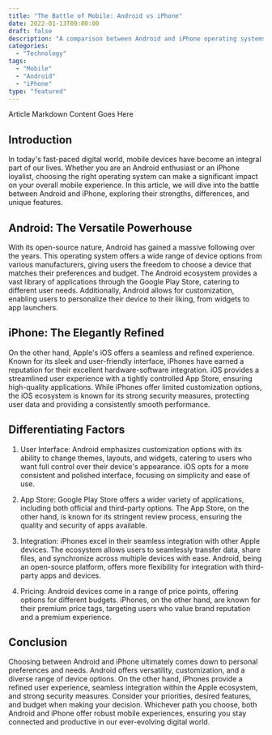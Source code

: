 ```yaml
--- 
title: "The Battle of Mobile: Android vs iPhone"
date: 2022-01-13T09:00:00
draft: false
description: "A comparison between Android and iPhone operating systems, highlighting their strengths and differences."
categories: 
  - "Technology"
tags: 
  - "Mobile"
  - "Android"
  - "iPhone"
type: "featured"
---
```


Article Markdown Content Goes Here

## Introduction

In today's fast-paced digital world, mobile devices have become an integral part of our lives. Whether you are an Android enthusiast or an iPhone loyalist, choosing the right operating system can make a significant impact on your overall mobile experience. In this article, we will dive into the battle between Android and iPhone, exploring their strengths, differences, and unique features.

## Android: The Versatile Powerhouse

With its open-source nature, Android has gained a massive following over the years. This operating system offers a wide range of device options from various manufacturers, giving users the freedom to choose a device that matches their preferences and budget. The Android ecosystem provides a vast library of applications through the Google Play Store, catering to different user needs. Additionally, Android allows for customization, enabling users to personalize their device to their liking, from widgets to app launchers.

## iPhone: The Elegantly Refined

On the other hand, Apple's iOS offers a seamless and refined experience. Known for its sleek and user-friendly interface, iPhones have earned a reputation for their excellent hardware-software integration. iOS provides a streamlined user experience with a tightly controlled App Store, ensuring high-quality applications. While iPhones offer limited customization options, the iOS ecosystem is known for its strong security measures, protecting user data and providing a consistently smooth performance.

## Differentiating Factors

1. User Interface: Android emphasizes customization options with its ability to change themes, layouts, and widgets, catering to users who want full control over their device's appearance. iOS opts for a more consistent and polished interface, focusing on simplicity and ease of use.

2. App Store: Google Play Store offers a wider variety of applications, including both official and third-party options. The App Store, on the other hand, is known for its stringent review process, ensuring the quality and security of apps available.

3. Integration: iPhones excel in their seamless integration with other Apple devices. The ecosystem allows users to seamlessly transfer data, share files, and synchronize across multiple devices with ease. Android, being an open-source platform, offers more flexibility for integration with third-party apps and devices.

4. Pricing: Android devices come in a range of price points, offering options for different budgets. iPhones, on the other hand, are known for their premium price tags, targeting users who value brand reputation and a premium experience.

## Conclusion

Choosing between Android and iPhone ultimately comes down to personal preferences and needs. Android offers versatility, customization, and a diverse range of device options. On the other hand, iPhones provide a refined user experience, seamless integration within the Apple ecosystem, and strong security measures. Consider your priorities, desired features, and budget when making your decision. Whichever path you choose, both Android and iPhone offer robust mobile experiences, ensuring you stay connected and productive in our ever-evolving digital world.

